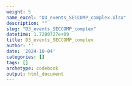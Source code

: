 ```yaml
---
weight: 5
name_excel: "D3_events_SECCOMP_complex.xlsx"
description: ""
slug: "D3_events_SECCOMP_complex"
datetime: 1.7280727e+09
title: D3_events_SECCOMP_complex
author: ''
date: '2024-10-04'
categories: []
tags: []
archetype: codebook
output: html_document
---
```


<div class="tabcontent"></div>

